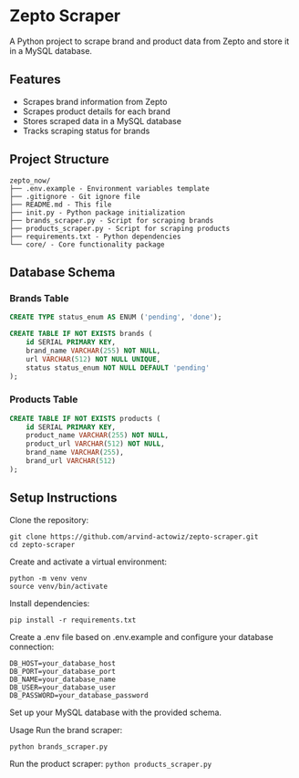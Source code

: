 # Zepto Scraper

A Python project to scrape brand and product data from Zepto and store it in a MySQL database.

## Features

- Scrapes brand information from Zepto
- Scrapes product details for each brand
- Stores scraped data in a MySQL database
- Tracks scraping status for brands

## Project Structure
```
zepto_now/
├── .env.example - Environment variables template
├── .gitignore - Git ignore file
├── README.md - This file
├── init.py - Python package initialization
├── brands_scraper.py - Script for scraping brands
├── products_scraper.py - Script for scraping products
├── requirements.txt - Python dependencies
└── core/ - Core functionality package
```


## Database Schema

### Brands Table
```sql
CREATE TYPE status_enum AS ENUM ('pending', 'done');

CREATE TABLE IF NOT EXISTS brands (
    id SERIAL PRIMARY KEY,
    brand_name VARCHAR(255) NOT NULL,
    url VARCHAR(512) NOT NULL UNIQUE,
    status status_enum NOT NULL DEFAULT 'pending'
);
```

### Products Table
```sql
CREATE TABLE IF NOT EXISTS products (
    id SERIAL PRIMARY KEY,
    product_name VARCHAR(255) NOT NULL,
    product_url VARCHAR(512) NOT NULL,
    brand_name VARCHAR(255),
    brand_url VARCHAR(512)
);
```

## Setup Instructions

Clone the repository:
```
git clone https://github.com/arvind-actowiz/zepto-scraper.git
cd zepto-scraper
```

Create and activate a virtual environment:
```
python -m venv venv
source venv/bin/activate
```

Install dependencies:
```
pip install -r requirements.txt
```

Create a .env file based on .env.example and configure your database connection:
```
DB_HOST=your_database_host
DB_PORT=your_database_port
DB_NAME=your_database_name
DB_USER=your_database_user
DB_PASSWORD=your_database_password
```

Set up your MySQL database with the provided schema.

Usage
Run the brand scraper:

`python brands_scraper.py`

Run the product scraper:
`python products_scraper.py`
